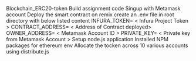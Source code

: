 Blockchain_ERC20-token
Build assignment code
Singup with Metamask account
Deploy the smart contract on remix
create an .env file in root directory with below listed content
INFURA_TOKEN= < Infura Project Token >
CONTRACT_ADDRESS= < Address of Contract deployed>
OWNER_ADDRESS= < Metamask Account ID >
PRIVATE_KEY= < Private key from Metamask Account >
Setup node.js application
Installed NPM packages for ethereum env
Allocate the tocken across 10 various accounts using distribute.js

